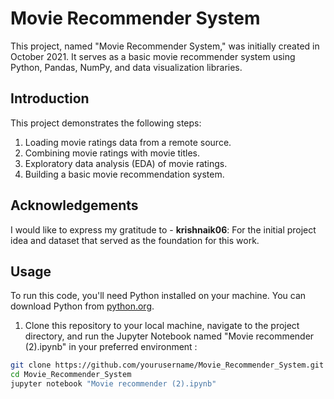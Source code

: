 # Movie Recommender System

This project, named "Movie Recommender System," was initially created in October 2021. It serves as a basic movie recommender system using Python, Pandas, NumPy, and data visualization libraries.

## Introduction

This project demonstrates the following steps:
1. Loading movie ratings data from a remote source.
2. Combining movie ratings with movie titles.
3. Exploratory data analysis (EDA) of movie ratings.
4. Building a basic movie recommendation system.

   
## Acknowledgements

I would like to express my gratitude to - **krishnaik06**: For the initial project idea and dataset that served as the foundation for this work.

## Usage

To run this code, you'll need Python installed on your machine. You can download Python from [python.org](https://www.python.org/downloads/).

1. Clone this repository to your local machine, navigate to the project directory, and run the Jupyter Notebook named "Movie recommender (2).ipynb" in your preferred environment :

```bash
git clone https://github.com/yourusername/Movie_Recommender_System.git
cd Movie_Recommender_System
jupyter notebook "Movie recommender (2).ipynb"



